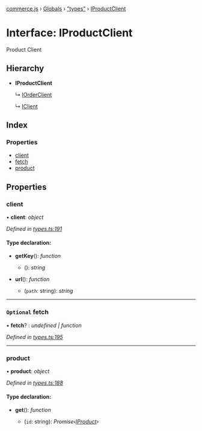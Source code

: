 [commerce.js](../README.md) › [Globals](../globals.md) › ["types"](../modules/_types_.md) › [IProductClient](_types_.iproductclient.md)

# Interface: IProductClient

Product Client

## Hierarchy

* **IProductClient**

  ↳ [IOrderClient](_types_.iorderclient.md)

  ↳ [IClient](_types_.iclient.md)

## Index

### Properties

* [client](_types_.iproductclient.md#client)
* [fetch](_types_.iproductclient.md#optional-fetch)
* [product](_types_.iproductclient.md#product)

## Properties

###  client

• **client**: *object*

*Defined in [types.ts:191](https://github.com/shopjs/commerce.js/blob/e02bd83/src/types.ts#L191)*

#### Type declaration:

* **getKey**(): *function*

  * (): *string*

* **url**(): *function*

  * (`path`: string): *string*

___

### `Optional` fetch

• **fetch**? : *undefined | function*

*Defined in [types.ts:195](https://github.com/shopjs/commerce.js/blob/e02bd83/src/types.ts#L195)*

___

###  product

• **product**: *object*

*Defined in [types.ts:188](https://github.com/shopjs/commerce.js/blob/e02bd83/src/types.ts#L188)*

#### Type declaration:

* **get**(): *function*

  * (`id`: string): *Promise‹[IProduct](_types_.iproduct.md)›*
